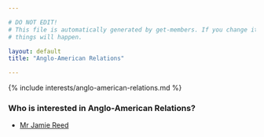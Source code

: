 ```yaml
---

# DO NOT EDIT!
# This file is automatically generated by get-members. If you change it, bad
# things will happen.

layout: default
title: "Anglo-American Relations"

---
```


{% include interests/anglo-american-relations.md %}

### Who is interested in Anglo-American Relations?


* [Mr Jamie Reed](/members/mr-jamie-reed.html)
